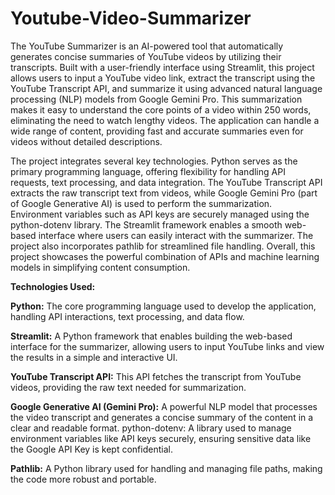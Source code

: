 # Youtube-Video-Summarizer
The YouTube Summarizer is an AI-powered tool that automatically generates concise summaries of YouTube videos by utilizing their transcripts. Built with a user-friendly interface using Streamlit, this project allows users to input a YouTube video link, extract the transcript using the YouTube Transcript API, and summarize it using advanced natural language processing (NLP) models from Google Gemini Pro. This summarization makes it easy to understand the core points of a video within 250 words, eliminating the need to watch lengthy videos. The application can handle a wide range of content, providing fast and accurate summaries even for videos without detailed descriptions.

The project integrates several key technologies. Python serves as the primary programming language, offering flexibility for handling API requests, text processing, and data integration. The YouTube Transcript API extracts the raw transcript text from videos, while Google Gemini Pro (part of Google Generative AI) is used to perform the summarization. Environment variables such as API keys are securely managed using the python-dotenv library. The Streamlit framework enables a smooth web-based interface where users can easily interact with the summarizer. The project also incorporates pathlib for streamlined file handling. Overall, this project showcases the powerful combination of APIs and machine learning models in simplifying content consumption.

**Technologies Used:**

**Python:**
The core programming language used to develop the application, handling API interactions, text processing, and data flow.

**Streamlit:**
A Python framework that enables building the web-based interface for the summarizer, allowing users to input YouTube links and view the results in a simple and interactive UI.

**YouTube Transcript API:**
This API fetches the transcript from YouTube videos, providing the raw text needed for summarization.

**Google Generative AI (Gemini Pro):**
A powerful NLP model that processes the video transcript and generates a concise summary of the content in a clear and readable format.
python-dotenv:
A library used to manage environment variables like API keys securely, ensuring sensitive data like the Google API Key is kept confidential.

**Pathlib:**
A Python library used for handling and managing file paths, making the code more robust and portable.

